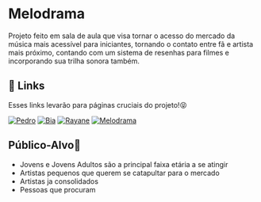 # Melodrama

Projeto feito em sala de aula que visa tornar o acesso do mercado da música mais acessível para iniciantes, tornando o contato entre fã e artista mais próximo, contando com um sistema de resenhas para filmes e incorporando sua trilha sonora também.

## 🔗 Links
Esses links levarão para páginas cruciais do projeto!😝

[![Pedro](https://img.shields.io/badge/Pedro-2A004E?style=for-the-badge&logo=github)](https://github.com/PedrUrchella13)
[![Bia](https://img.shields.io/badge/Bia-C62300?style=for-the-badge&logo=github)](https://github.com/b1b14)
[![Rayane](https://img.shields.io/badge/Rayane-500073?style=for-the-badge&logo=github)](https://github.com/RayaneF03)
[![Melodrama](https://img.shields.io/badge/Melodrama-2A004E?style=for-the-badge&logo=github)](https://github.com/PedrUrchella13/Melodrama)

## Público-Alvo👻

- Jovens e Jovens Adultos são a principal faixa etária a se atingir
- Artistas pequenos que querem se catapultar para o mercado
- Artistas ja consolidados
- Pessoas que procuram
